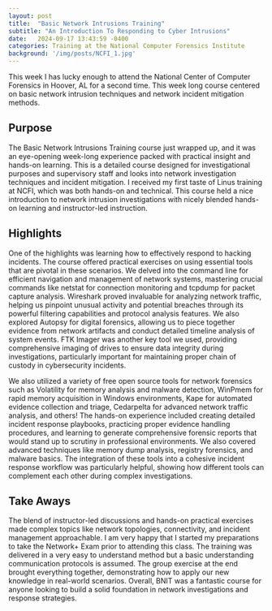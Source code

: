 ```yaml
---
layout: post
title:  "Basic Network Intrusions Training"
subtitle: "An Introduction To Responding to Cyber Intrusions"
date:   2024-09-17 13:43:59 -0400
categories: Training at the National Computer Forensics Institute
background: '/img/posts/NCFI_1.jpg'
---
```


 <p>This week I has lucky enough to attend the National Center of Computer Forensics in Hoover, AL for a second time. This week long course centered on basic network intrusion techniques and network incident mitigation methods.</p>

<h2 class="section-heading"> Purpose </h2>

<p>The Basic Network Intrusions Training course just wrapped up, and it was an eye-opening week-long experience packed with practical insight and hands-on learning. This is a detailed course designed for investigational purposes and supervisory staff and looks into network investigation techniques and incident mitigation. I received my first taste of Linus training at NCFI, which was both hands-on and technical. This course held a nice introduction to network intrusion investigations with nicely blended hands-on learning and instructor-led instruction.</p>

<!-- img src="/assets/img/NCFI.jpg" -->
<h2 class="section-heading"> Highlights </h2>

<p> One of the highlights was learning how to effectively respond to hacking incidents. The course offered practical exercises on using essential tools that are pivotal in these scenarios. We delved into the command line for efficient navigation and management of network systems, mastering crucial commands like netstat for connection monitoring and tcpdump for packet capture analysis. Wireshark proved invaluable for analyzing network traffic, helping us pinpoint unusual activity and potential breaches through its powerful filtering capabilities and protocol analysis features. We also explored Autopsy for digital forensics, allowing us to piece together evidence from network artifacts and conduct detailed timeline analysis of system events. FTK Imager was another key tool we used, providing comprehensive imaging of drives to ensure data integrity during investigations, particularly important for maintaining proper chain of custody in cybersecurity incidents.</p>

<p> We also utilized a variety of free open source tools for network forensics such as Volatility for memory analysis and malware detection, WinPmem for rapid memory acquisition in Windows environments, Kape for automated evidence collection and triage, Cedarpelta for advanced network traffic analysis, and others! The hands-on experience included creating detailed incident response playbooks, practicing proper evidence handling procedures, and learning to generate comprehensive forensic reports that would stand up to scrutiny in professional environments. We also covered advanced techniques like memory dump analysis, registry forensics, and malware basics. The integration of these tools into a cohesive incident response workflow was particularly helpful, showing how different tools can complement each other during complex investigations. </p>

<h2 class="section-heading"> Take Aways </h2>

<p> The blend of instructor-led discussions and hands-on practical exercises made complex topics like network topologies, connectivity, and incident management approachable. I am very happy that I started my preparations to take the Network+ Exam prior to attending this class. The training was delivered in a very easy to understand method but a basic understanding communication protocols is assumed. The group exercise at the end brought everything together, demonstrating how to apply our new knowledge in real-world scenarios. Overall, BNIT was a fantastic course for anyone looking to build a solid foundation in network investigations and response strategies.</p>


 
 <!-- <div class="reveal">
      <div class="slides">
        <section data-markdown="slides/TRAINING.md" data-separator="^---$" data-separator-vertical="^--$" data-background-image="slides/img/background.png"></section>
      </div> -->
 
 <!-- You’ll find this post in your `_posts` directory. Go ahead and edit it and re-build the site to see your changes. You can rebuild the site in many different ways, but the most common way is to run `jekyll serve`, which launches a web server and auto-regenerates your site when a file is updated. --> 

<!-- Jekyll requires blog post files to be named according to the following format: --> 

<!-- `YEAR-MONTH-DAY-title.MARKUP` --> 

<!-- Where `YEAR` is a four-digit number, `MONTH` and `DAY` are both two-digit numbers, and `MARKUP` is the file extension representing the format used in the file. After that, include the necessary front matter. Take a look at the source for this post to get an idea about how it works. --> 

<!-- Jekyll also offers powerful support for code snippets: --> 

<!-- Check out the [Jekyll docs][jekyll-docs] for more info on how to get the most out of Jekyll. File all bugs/feature requests at [Jekyll’s GitHub repo][jekyll-gh]. If you have questions, you can ask them on [Jekyll Talk][jekyll-talk]. --> 

<!-- [jekyll-docs]: https://jekyllrb.com/docs/home
[jekyll-gh]:   https://github.com/jekyll/jekyll
[jekyll-talk]: https://talk.jekyllrb.com/ --> 
